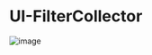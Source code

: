 # UI-FilterCollector

![image](https://user-images.githubusercontent.com/45097022/78499326-f9e5ca80-778a-11ea-8b20-aff362d220a5.png)
